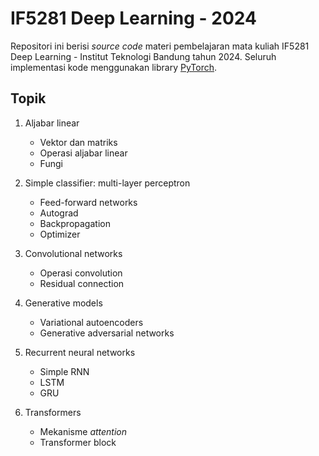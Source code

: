 # IF5281 Deep Learning - 2024
Repositori ini berisi *source code* materi pembelajaran mata kuliah IF5281 Deep Learning - Institut Teknologi Bandung tahun 2024. 
Seluruh implementasi kode menggunakan library [PyTorch](https://pytorch.org/).

## Topik

1. Aljabar linear
    - Vektor dan matriks
    - Operasi aljabar linear
    - Fungi

2. Simple classifier: multi-layer perceptron
    - Feed-forward networks
    - Autograd
    - Backpropagation
    - Optimizer

3. Convolutional networks
    - Operasi convolution
    - Residual connection

4. Generative models
    - Variational autoencoders
    - Generative adversarial networks

5. Recurrent neural networks
    - Simple RNN
    - LSTM
    - GRU

6. Transformers
    - Mekanisme *attention*
    - Transformer block